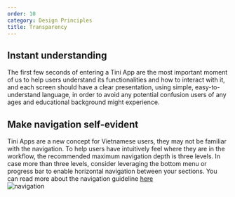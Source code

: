 ```yaml
---
order: 10
category: Design Principles
title: Transparency
---
```


## Instant understanding

The first few seconds of entering a Tini App are the most important moment of us to help users understand its functionalities and how to interact with it, and each screen should have a clear presentation, using simple, easy-to-understand language, in order to avoid any potential confusion users of any ages and educational background might experience.

## Make navigation self-evident

Tini Apps are a new concept for Vietnamese users, they may not be familiar with the navigation. To help users have intuitively feel where they are in the workflow, the recommended maximum navigation depth is three levels. In case more than three levels, consider leveraging the bottom menu or progress bar to enable horizontal navigation between your sections. You can read more about the navigation guideline [here](/docs/design/guideline/navigation) <br />
<img className="img-basic" src="https://salt.tikicdn.com/ts/social/03/b3/e5/c7bdf880a5699915f0abd87f352834ca.png" alt="navigation" />
